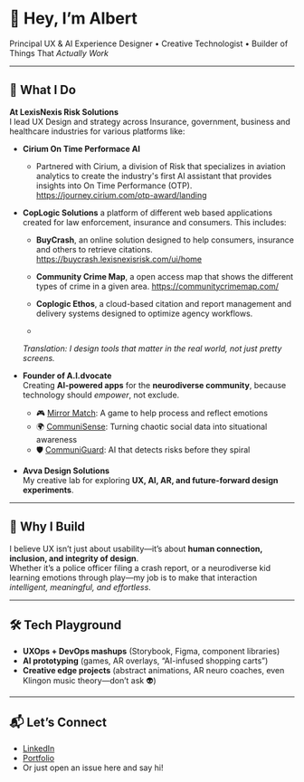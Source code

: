 # 👋 Hey, I’m Albert  

Principal UX & AI Experience Designer • Creative Technologist • Builder of Things That *Actually Work*  

---

## 🚀 What I Do
**At LexisNexis Risk Solutions**  
  I lead UX Design and strategy across Insurance, government, business and healthcare industries for various platforms like:
- **Cirium On Time Performace AI**
  - Partnered with Cirium, a division of Risk that specializes in aviation analytics to create the industry's first AI assistant that provides insights into On Time Performance (OTP). https://journey.cirium.com/otp-award/landing
    
- **CopLogic Solutions** a platform of different web based applications created for law enforcement, insurance and consumers. This includes:
  - **BuyCrash**, an online solution designed to help consumers, insurance and others to retrieve citations. https://buycrash.lexisnexisrisk.com/ui/home
  - **Community Crime Map**, a open access map that shows the different types of crime in a given area. https://communitycrimemap.com/
  - **Coplogic Ethos**, a cloud-based citation and report management and delivery systems designed to optimize agency workflows.
 
  - 
  *Translation: I design tools that matter in the real world, not just pretty screens.*  

- **Founder of A.I.dvocate**  
  Creating **AI-powered apps** for the **neurodiverse community**, because technology should *empower*, not exclude.  
  - 🎮 [Mirror Match](#): A game to help process and reflect emotions  
  - 🌍 [CommuniSense](#): Turning chaotic social data into situational awareness  
  - 🛡 [CommuniGuard](#): AI that detects risks before they spiral  

- **Avva Design Solutions**  
  My creative lab for exploring **UX, AI, AR, and future-forward design experiments**.  

---

## 🧩 Why I Build
I believe UX isn’t just about usability—it’s about **human connection, inclusion, and integrity of design**.  
Whether it’s a police officer filing a crash report, or a neurodiverse kid learning emotions through play—my job is to make that interaction *intelligent, meaningful, and effortless*.  

---

## 🛠 Tech Playground
- **UXOps + DevOps mashups** (Storybook, Figma, component libraries)  
- **AI prototyping** (games, AR overlays, “AI-infused shopping carts”)  
- **Creative edge projects** (abstract animations, AR neuro coaches, even Klingon music theory—don’t ask 👽)  

---

## 📬 Let’s Connect
- [LinkedIn](#)  
- [Portfolio](#)  
- Or just open an issue here and say hi!  



